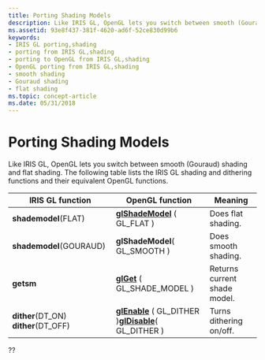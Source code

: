 ```yaml
---
title: Porting Shading Models
description: Like IRIS GL, OpenGL lets you switch between smooth (Gouraud) shading and flat shading. The following table lists the IRIS GL shading and dithering functions and their equivalent OpenGL functions.
ms.assetid: 93e8f437-381f-4620-ad6f-52ce830d99b6
keywords:
- IRIS GL porting,shading
- porting from IRIS GL,shading
- porting to OpenGL from IRIS GL,shading
- OpenGL porting from IRIS GL,shading
- smooth shading
- Gouraud shading
- flat shading
ms.topic: concept-article
ms.date: 05/31/2018
---
```


# Porting Shading Models

Like IRIS GL, OpenGL lets you switch between smooth (Gouraud) shading and flat shading. The following table lists the IRIS GL shading and dithering functions and their equivalent OpenGL functions.



| IRIS GL function                                   | OpenGL function                                                                                    | Meaning                      |
|----------------------------------------------------|----------------------------------------------------------------------------------------------------|------------------------------|
| **shademodel**(FLAT)                               | [**glShadeModel**](glshademodel.md) ( GL\_FLAT )                                                  | Does flat shading.           |
| **shademodel**(GOURAUD)                            | **glShadeModel**( GL\_SMOOTH )                                                                     | Does smooth shading.         |
| **getsm**                                          | [**glGet**](glgetbooleanv--glgetdoublev--glgetfloatv--glgetintegerv.md) ( GL\_SHADE\_MODEL )      | Returns current shade model. |
| **dither**(DT\_ON) **dither**(DT\_OFF) <br/> | [**glEnable**](glenable.md) ( GL\_DITHER )[**glDisable**](gldisable.md)( GL\_DITHER )<br/> | Turns dithering on/off.      |



 

??

 

 





